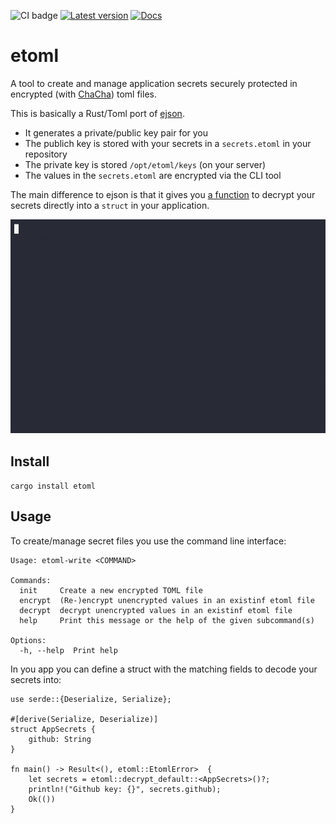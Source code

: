 ![CI badge](https://github.com/axelerator/etoml/actions/workflows/ci.yml/badge.svg)
[![Latest version](https://img.shields.io/crates/v/etoml.svg)](https://crates.io/crates/etoml)
[![Docs](https://img.shields.io/badge/docs-rs-blue)](https://docs.rs/etoml/latest)
# etoml

A tool to create and manage application secrets securely protected in encrypted
(with [ChaCha](https://docs.rs/crypto_box/latest/crypto_box/index.html?search=ChaChaBox#choosing-chachabox-vs-salsabox)) 
toml files.

This is basically a Rust/Toml port of [ejson](https://github.com/Shopify/ejson).

- It generates a private/public key pair for you
- The publich key is stored with your secrets in a `secrets.etoml` in your repository
- The private key is stored `/opt/etoml/keys` (on your server)
- The values in the `secrets.etoml` are encrypted via the CLI tool

The main difference to ejson is that it gives you [a function](https://docs.rs/etoml/0.2.0/etoml/fn.decrypt_default.html) to decrypt your secrets directly
into a `struct` in your application.

![Demonstration](https://raw.githubusercontent.com/axelerator/etoml/main/etoml.gif)
## Install

`cargo install etoml`

## Usage

To create/manage secret files you use the command line interface:

```ignore
Usage: etoml-write <COMMAND>

Commands:
  init     Create a new encrypted TOML file
  encrypt  (Re-)encrypt unencrypted values in an existinf etoml file
  decrypt  decrypt unencrypted values in an existinf etoml file
  help     Print this message or the help of the given subcommand(s)

Options:
  -h, --help  Print help
```

In you app you can define a struct with the matching fields to decode your secrets into:

```ignore
use serde::{Deserialize, Serialize};

#[derive(Serialize, Deserialize)]
struct AppSecrets {
    github: String
}

fn main() -> Result<(), etoml::EtomlError>  {
    let secrets = etoml::decrypt_default::<AppSecrets>()?;
    println!("Github key: {}", secrets.github);
    Ok(())
}
```


